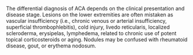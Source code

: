 The differential diagnosis of ACA depends on the clinical presentation and disease stage. Lesions on the lower extremities are often mistaken as vascular insufficiency (i.e., chronic venous or arterial insufficiency, superficial thrombophlebitis), cold injury, livedo reticularis, localized scleroderma, erysipelas, lymphedema, related to chronic use of potent topical corticosteroids or aging. Nodules may be confused with rheumatoid disease, gout, or erythema nodosum.